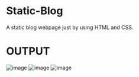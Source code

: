 # Static-Blog
A static blog webpage just by using HTML and CSS.




# OUTPUT
![image](https://github.com/SonuSharma10/Static-Blog/assets/148190964/b8d67018-fc68-4f4b-961a-d65f41221beb)
![image](https://github.com/SonuSharma10/Static-Blog/assets/148190964/86a8d8cc-6b7b-4913-a20d-ea41fd9ad074)
![image](https://github.com/SonuSharma10/Static-Blog/assets/148190964/ed1efb80-eda7-46e2-ba72-0fc84b1fd37d)



